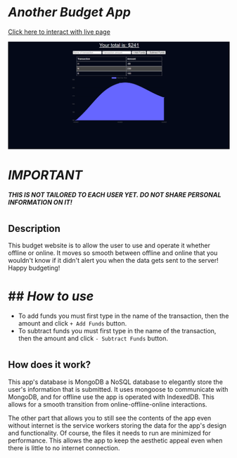 # ***_Another Budget App_***

[Click here to interact with live page](https://anotherbudgetapp.herokuapp.com)

![Picture of ABA](./aba.png)

# ***IMPORTANT***
***THIS IS NOT TAILORED TO EACH USER YET. DO NOT SHARE PERSONAL INFORMATION ON IT!***
#


## **Description**
This budget website is to allow the user to use and operate it whether offline or online. It moves so smooth between offline and online that you wouldn't know if it didn't alert you when the data gets sent to the server! Happy budgeting!
#
# ## _How to use_
* To add funds you must first type in the name of the transaction, then the amount and click `+ Add Funds` button.
* To subtract funds you must first type in the name of the transaction, then the amount and click `- Subtract Funds` button. 
#
## **How does it work?**
This app's database is MongoDB a NoSQL database to elegantly store the user's information that is submitted. It uses mongoose to communicate with MongoDB, and for offline use the app is operated with IndexedDB. This allows for a smooth transition from online-offline-online interactions.

The other part that allows you to still see the contents of the app even without internet is the service workers storing the data for the app's design and functionality. Of course, the files it needs to run are minimized for performance. This allows the app to keep the aesthetic appeal even when there is little to no internet connection. 
